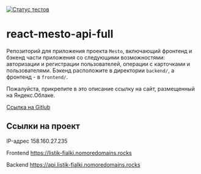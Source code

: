 [![Статус тестов](../../actions/workflows/tests.yml/badge.svg)](../../actions/workflows/tests.yml)

# react-mesto-api-full
Репозиторий для приложения проекта `Mesto`, включающий фронтенд и бэкенд части приложения со следующими возможностями: авторизации и регистрации пользователей, операции с карточками и пользователями. Бэкенд расположите в директории `backend/`, а фронтенд - в `frontend/`. 
  
Пожалуйста, прикрепите в это описание ссылку на сайт, размещенный на Яндекс.Облаке.

[Ссылка на Gitlub](https://github.com/FialkaLesnaya/react-mesto-api-full-gha)

## Ссылки на проект

IP-адрес 158.160.27.235

Frontend https://listik-fialki.nomoredomains.rocks

Backend https://api.listik-fialki.nomoredomains.rocks
